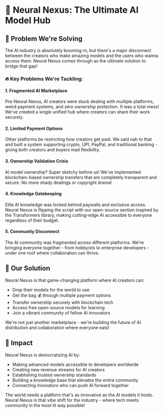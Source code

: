 # 🧠 Neural Nexus: The Ultimate AI Model Hub

## 💫 Problem We're Solving

The AI industry is absolutely booming rn, but there's a major disconnect between the creators who make amazing models and the users who wanna access them. Neural Nexus comes through as the ultimate solution to bridge that gap!

### 🔥 Key Problems We're Tackling:

#### 1. Fragmented AI Marketplace
Pre-Neural Nexus, AI creators were stuck dealing with multiple platforms, weird payment systems, and zero ownership protection. It was a total mess! We've created a single unified hub where creators can share their work securely.

#### 2. Limited Payment Options
Other platforms be restricting how creators get paid. We said nah to that and built a system supporting crypto, UPI, PayPal, and traditional banking - giving both creators and buyers mad flexibility.

#### 3. Ownership Validation Crisis
AI model ownership? Super sketchy before us! We've implemented blockchain-based ownership transfers that are completely transparent and secure. No more shady dealings or copyright drama!

#### 4. Knowledge Gatekeeping
Elite AI knowledge was locked behind paywalls and exclusive access. Neural Nexus is flipping the script with our open-source section inspired by the Transformers library, making cutting-edge AI accessible to everyone regardless of their budget.

#### 5. Community Disconnect
The AI community was fragmented across different platforms. We're bringing everyone together - from hobbyists to enterprise developers - under one roof where collaboration can thrive.

## 🚀 Our Solution

Neural Nexus is that game-changing platform where AI creators can:
- Drop their models for the world to use
- Get the bag 💰 through multiple payment options
- Transfer ownership securely with blockchain tech
- Access free open-source models for learning
- Join a vibrant community of fellow AI innovators

We're not just another marketplace - we're building the future of AI distribution and collaboration where everyone eats!

## 👑 Impact

Neural Nexus is democratizing AI by:
- Making advanced models accessible to developers worldwide
- Creating new revenue streams for AI creators
- Establishing trusted ownership standards
- Building a knowledge base that elevates the entire community
- Connecting innovators who can push AI forward together

The world needs a platform that's as innovative as the AI models it hosts. Neural Nexus is that vibe shift for the industry - where tech meets community in the most lit way possible! 